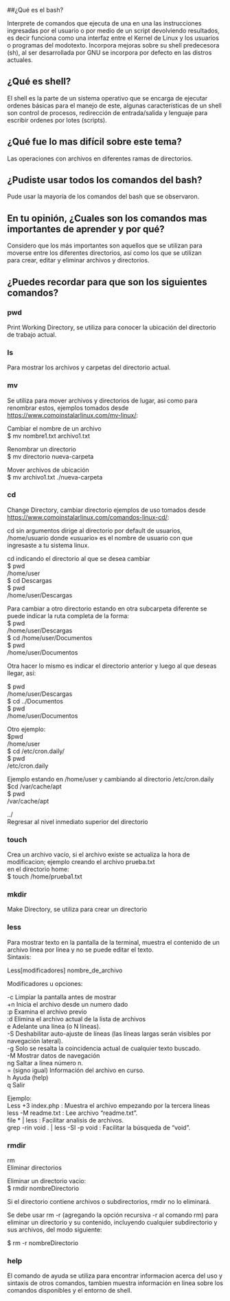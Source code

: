 ##¿Qué es el bash?

Interprete de comandos que ejecuta de una en una las instrucciones ingresadas por el usuario o por medio de un script devolviendo resultados,  
es decir funciona como una interfaz entre el Kernel de Linux y los usuarios o programas del modotexto. Incorpora mejoras sobre su shell   predecesora (sh), al ser desarrollada por GNU se incorpora por defecto en las distros actuales.

## ¿Qué es shell?  

El shell es la parte de un sistema operativo que se encarga de ejecutar ordenes básicas para el manejo de este, algunas características de un   shell son control de procesos, redirección de entrada/salida y lenguaje para escribir ordenes por lotes (scripts).  

## ¿Qué fue lo mas difícil sobre este tema?  

Las operaciones con archivos en diferentes ramas de directorios.  

## ¿Pudiste usar todos los comandos del bash?  

Pude usar la mayoría de los comandos del bash que se observaron.  

## En tu opinión, ¿Cuales son los comandos mas importantes de aprender y por qué?  

Considero que los más importantes son aquellos que se utilizan para moverse entre los diferentes directorios, así como los que se utilizan   
para crear, editar y eliminar archivos y directorios.  

## ¿Puedes recordar para que son los siguientes comandos?  

### pwd  

Print Working Directory, se utiliza para conocer la ubicación del directorio de trabajo actual.  

### ls    

Para mostrar los archivos y carpetas del directorio actual.   

### mv  

Se utiliza para mover archivos y directorios de lugar, asi como para renombrar estos, ejemplos tomados desde  
https://www.comoinstalarlinux.com/mv-linux/:  

Cambiar el nombre de un archivo  
$ mv nombre1.txt archivo1.txt  

Renombrar un directorio  
$ mv directorio nueva-carpeta  

Mover archivos de ubicación  
$ mv archivo1.txt ./nueva-carpeta  


### cd  
Change Directory, cambiar directorio ejemplos de uso tomados desde https://www.comoinstalarlinux.com/comandos-linux-cd/:  

cd sin argumentos dirige al directorio por default de usuarios, /home/usuario donde «usuario» es el nombre de usuario con que ingresaste a tu sistema linux.  

cd indicando el directorio al que se desea cambiar  
$ pwd  
/home/user  
$ cd Descargas  
$ pwd  
/home/user/Descargas  

Para cambiar a otro directorio estando en otra subcarpeta diferente se puede indicar la ruta completa de la forma:  
$ pwd  
/home/user/Descargas  
$ cd /home/user/Documentos  
$ pwd  
/home/user/Documentos  

Otra hacer lo mismo es indicar el directorio anterior y luego al que deseas llegar, así:  

$ pwd  
/home/user/Descargas  
$ cd ../Documentos  
$ pwd  
/home/user/Documentos  

Otro ejemplo:  
$pwd  
/home/user  
$ cd /etc/cron.daily/  
$ pwd  
/etc/cron.daily  

Ejemplo estando en /home/user y cambiando al directorio /etc/cron.daily  
$cd /var/cache/apt  
$ pwd   
/var/cache/apt  

../  
Regresar al nivel inmediato superior del directorio  

### touch  
Crea un archivo vacío, si el archivo existe se actualiza la hora de modificacion; ejemplo creando el archivo prueba.txt  
en el directorio home:  
$ touch /home/prueba1.txt  

### mkdir  
Make Directory, se utiliza para crear un directorio  

### less    
Para mostrar texto en la pantalla de la terminal, muestra el contenido de un archivo linea por linea y no se puede editar el texto.  
Sintaxis:  

Less[modificadores] nombre_de_archivo  

Modificadores u opciones:  
  
-c Limpiar la pantalla antes de mostrar  
+n Inicia el archivo desde un numero dado  
:p Examina el archivo previo  
:d Elimina el archivo actual de la lista de archivos  
e  Adelante una línea (o N líneas).  
-S Deshabilitar auto-ajuste de líneas (las líneas largas serán visibles por navegación lateral).  
-g Solo se resalta la coincidencia actual de cualquier texto buscado.  
-M Mostrar datos de navegación  
ng Saltar a línea número n.  
=  (signo igual) Información del archivo en curso.  
h  Ayuda (help)  
q  Salir  

Ejemplo:  
Less +3 index.php : Muestra el archivo empezando por la tercera líneas  
less -M readme.txt : Lee archivo “readme.txt”.  
file * | less : Facilitar analisis de archivos.  
grep -rin void *.* | less -SI -p void : Facilitar la búsqueda de “void”.  

### rmdir  

rm  
Eliminar directorios  

Eliminar un directorio vacio:     
$ rmdir nombreDirectorio  

Si el directorio contiene archivos o subdirectorios, rmdir no lo eliminará.  

Se debe usar rm -r (agregando la opción recursiva -r al comando rm) para eliminar un directorio y su contenido, incluyendo cualquier   subdirectorio y sus archivos, del modo siguiente:  

$ rm -r nombreDirectorio  


### help  

El comando de ayuda se utiliza para encontrar informacion acerca del uso y sintaxis de otros comandos, tambien muestra información en linea sobre los comandos disponibles y el entorno de shell.   